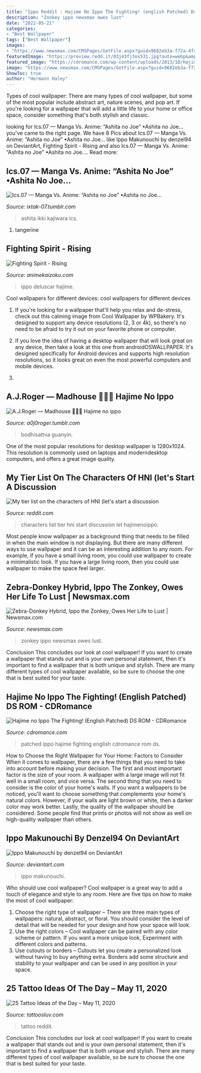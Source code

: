 ```yaml
---
title: "Ippo Reddit : Hajime No Ippo The Fighting! (english Patched) Ds Rom"
description: "Zonkey ippo newsmax owes lust"
date: "2022-05-21"
categories:
- "Best Wallpaper"
tags: ["Best Wallpaper"]
images:
- "https://www.newsmax.com/CMSPages/GetFile.aspx?guid=9682eb3a-f72a-4fab-a6c3-ebb231a8b324&amp;SiteName=Newsmax&amp;maxsidesize=280"
featuredImage: "https://preview.redd.it/03j43fj3os531.jpg?auto=webp&amp;s=59442800a04288b8fc02ef8cda2bbca59b3da98d"
featured_image: "https://cdromance.com/wp-content/uploads/2013/10/Hajime-no-Ippo-The-Fighting-English-Patched__8393.png"
image: "https://www.newsmax.com/CMSPages/GetFile.aspx?guid=9682eb3a-f72a-4fab-a6c3-ebb231a8b324&amp;SiteName=Newsmax&amp;maxsidesize=280"
ShowToc: true
author: "Hermann Haley"
---
```



Types of cool wallpaper:
There are many types of cool wallpaper, but some of the most popular include abstract art, nature scenes, and pop art. If you're looking for a wallpaper that will add a little life to your home or office space, consider something that's both stylish and classic.

	

		
looking for Ics.07 — Manga Vs. Anime: “Ashita no Joe” •Ashita no Joe... you've came to the right page. We have 8 Pics about Ics.07 — Manga Vs. Anime: “Ashita no Joe” •Ashita no Joe... like Ippo Makunouchi by denzel94 on DeviantArt, Fighting Spirit - Rising and also Ics.07 — Manga Vs. Anime: “Ashita no Joe” •Ashita no Joe.... Read more:
		
    
## Ics.07 — Manga Vs. Anime: “Ashita No Joe” •Ashita No Joe...

<img loading=lazy src="https://66.media.tumblr.com/08ad8d712219d2fe58f92c59436dd1e4/tumblr_pc2lg6gx691vm9so4o1_540.jpg" onerror="this.onerror=null;this.src='https://tse4.mm.bing.net/th?id=OIP.DKoaoSIV-Gs8dIEHl_XOhwHaDv&amp;pid=15.1';" alt="Ics.07 — Manga Vs. Anime: “Ashita no Joe” •Ashita no Joe...">

_Source: ixtak-07.tumblr.com_

>ashita ikki kajiwara ics. 

	

1. tangerine 

    
## Fighting Spirit - Rising

<img loading=lazy src="https://animekaizoku.com/wp-content/uploads/2019/12/00019647.jpg" onerror="this.onerror=null;this.src='https://tse4.mm.bing.net/th?id=OIP.bJXL3ROjbiLCiAcTxxAn8wHaEK&amp;pid=15.1';" alt="Fighting Spirit - Rising">

_Source: animekaizoku.com_

>ippo deluscar hajime. 

	

Cool wallpapers for different devices:
cool wallpapers for different devices 

1. If you're looking for a wallpaper that'll help you relax and de-stress, check out this calming image from Cool Wallpaper by WPBakery. It's designed to support any device resolutions (2, 3 or 4k), so there's no need to be afraid to try it out on your favorite phone or computer.

2. If you love the idea of having a desktop wallpaper that will look great on any device, then take a look at this one from androidOSWALLPAPER. It's designed specifically for Android devices and supports high resolution resolutions, so it looks great on even the most powerful computers and mobile devices.

3.

    
## A.J.Roger — Madhouse 👏👏👏 Hajime No Ippo

<img loading=lazy src="https://78.media.tumblr.com/4bad16f7a6ee3a3046368ce344be5c9d/tumblr_nspit6kNyf1tlqvheo1_500.png" onerror="this.onerror=null;this.src='https://tse3.mm.bing.net/th?id=OIP._WE1HvMa8ZlZRlAormxr9gHaGF&amp;pid=15.1';" alt="A.J.Roger — Madhouse 👏👏👏 Hajime no ippo">

_Source: a0j0roger.tumblr.com_

>bodhisattva guanyin. 

	

One of the most popular resolutions for desktop wallpaper is 1280x1024. This resolution is commonly used on laptops and moderndesktop computers, and offers a great image quality.

    
## My Tier List On The Characters Of HNI (let&#039;s Start A Discussion

<img loading=lazy src="https://preview.redd.it/03j43fj3os531.jpg?auto=webp&amp;s=59442800a04288b8fc02ef8cda2bbca59b3da98d" onerror="this.onerror=null;this.src='https://tse4.mm.bing.net/th?id=OIP.3fXQVgtPT6IFzxA47juIAAHaEA&amp;pid=15.1';" alt="My tier list on the characters of HNI (let&#039;s start a discussion">

_Source: reddit.com_

>characters list tier hni start discussion let hajimenoippo. 

	

Most people know wallpaper as a background thing that needs to be filled in when the main window is not displaying. But there are many different ways to use wallpaper and it can be an interesting addition to any room. For example, if you have a small living room, you could use wallpaper to create a minimalistic look. If you have a large living room, then you could use wallpaper to make the space feel larger.

    
## Zebra-Donkey Hybrid, Ippo The Zonkey, Owes Her Life To Lust | Newsmax.com

<img loading=lazy src="https://www.newsmax.com/CMSPages/GetFile.aspx?guid=9682eb3a-f72a-4fab-a6c3-ebb231a8b324&amp;SiteName=Newsmax&amp;maxsidesize=280" onerror="this.onerror=null;this.src='https://tse1.mm.bing.net/th?id=OIP.-GfyHJju_d_QUHTZZ3z4IQAAAA&amp;pid=15.1';" alt="Zebra-Donkey Hybrid, Ippo the Zonkey, Owes Her Life to Lust | Newsmax.com">

_Source: newsmax.com_

>zonkey ippo newsmax owes lust. 

	

Conclusion
This concludes our look at cool wallpaper! If you want to create a wallpaper that stands out and is your own personal statement, then it's important to find a wallpaper that is both unique and stylish. There are many different types of cool wallpaper available, so be sure to choose the one that is best suited for your taste.

    
## Hajime No Ippo The Fighting! (English Patched) DS ROM - CDRomance

<img loading=lazy src="https://cdromance.com/wp-content/uploads/2013/10/Hajime-no-Ippo-The-Fighting-English-Patched__8393.png" onerror="this.onerror=null;this.src='https://tse2.mm.bing.net/th?id=OIP.0fedG33pyzMzT5tjKDYxdAAAAA&amp;pid=15.1';" alt="Hajime no Ippo The Fighting! (English Patched) DS ROM - CDRomance">

_Source: cdromance.com_

>patched ippo hajime fighting english cdromance rom ds. 

	

How to Choose the Right Wallpaper for Your Home: Factors to Consider
When it comes to wallpaper, there are a few things that you need to take into account before making your decision. The first and most important factor is the size of your room. A wallpaper with a large image will not fit well in a small room, and vice versa. 
The second thing that you need to consider is the color of your home's walls. If you want a wallpapers to be noticed, you'll want to choose something that complements your home's natural colors. However, if your walls are light brown or white, then a darker color may work better. 
Lastly, the quality of the wallpaper should be considered. Some people find that prints or photos will not show as well on high-quality wallpaper than others.

    
## Ippo Makunouchi By Denzel94 On DeviantArt

<img loading=lazy src="https://pre00.deviantart.net/1862/th/pre/i/2013/225/e/a/ippo_makunouchi_by_denzel94-d6hxl9n.jpg" onerror="this.onerror=null;this.src='https://tse2.mm.bing.net/th?id=OIP._IDzSmNIyDqDoXltvG66swHaHa&amp;pid=15.1';" alt="Ippo Makunouchi by denzel94 on DeviantArt">

_Source: deviantart.com_

>ippo makunouchi. 

	

Who should use cool wallpaper?
Cool wallpaper is a great way to add a touch of elegance and style to any room. Here are five tips on how to make the most of cool wallpaper: 
1) Choose the right type of wallpaper – There are three main types of wallpapers: natural, abstract, or floral. You should consider the level of detail that will be needed for your design and how your space will look. 
2) Use the right colors – Cool wallpaper can be paired with any color scheme or pattern. If you want a more unique look, Experiment with different colors and patterns. 
3) Use cutouts or borders – Cutouts let you create a personalized look without having to buy anything extra. Borders add some structure and stability to your wallpaper and can be used in any position in your space.

    
## 25 Tattoo Ideas Of The Day – May 11, 2020

<img loading=lazy src="https://tattoosluv.com/wp-content/uploads/2020/05/Chest-piece-by-Leah-@-All-About-Ink-in-Pensacola-FL.-Ive-had-it-for-about-2-years-now.-One-of-my-favs-Its-to-read-as-Always-The-Hours..jpg" onerror="this.onerror=null;this.src='https://tse4.mm.bing.net/th?id=OIP.FUAXVHGxzlW7sqTiZ4Zu1AHaJ3&amp;pid=15.1';" alt="25 Tattoo Ideas of the Day – May 11, 2020">

_Source: tattoosluv.com_

>tattoo reddit. 

	

Conclusion
This concludes our look at cool wallpaper! If you want to create a wallpaper that stands out and is your own personal statement, then it's important to find a wallpaper that is both unique and stylish. There are many different types of cool wallpaper available, so be sure to choose the one that is best suited for your taste.

